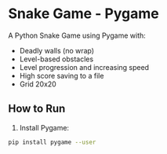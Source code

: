 # Snake Game - Pygame

A Python Snake Game using Pygame with:

- Deadly walls (no wrap)
- Level-based obstacles
- Level progression and increasing speed
- High score saving to a file
- Grid 20x20

## How to Run

1. Install Pygame:

```bash
pip install pygame --user
